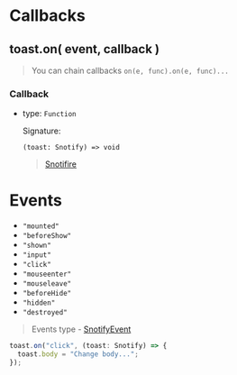 # Callbacks

## toast.on( event, callback )

> You can chain callbacks `on(e, func).on(e, func)...`

### Callback

- type: `Function`

  Signature:

  ```
  (toast: Snotify) => void
  ```

  > [Snotifire](interfaces.md#snotifire)

# Events

- `"mounted"`
- `"beforeShow"`
- `"shown"`
- `"input"`
- `"click"`
- `"mouseenter"`
- `"mouseleave"`
- `"beforeHide"`
- `"hidden"`
- `"destroyed"`

> Events type - [SnotifyEvent](types.md#snotifyevent)

```js
toast.on("click", (toast: Snotify) => {
  toast.body = "Change body...";
});
```
